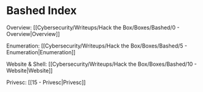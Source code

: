 # Bashed Index

Overview: [[Cybersecurity/Writeups/Hack the Box/Boxes/Bashed/0 - Overview|Overview]]

Enumeration: [[Cybersecurity/Writeups/Hack the Box/Boxes/Bashed/5 - Enumeration|Enumeration]]

Website & Shell: [[Cybersecurity/Writeups/Hack the Box/Boxes/Bashed/10 - Website|Website]]

Privesc: [[15 - Privesc|Privesc]]